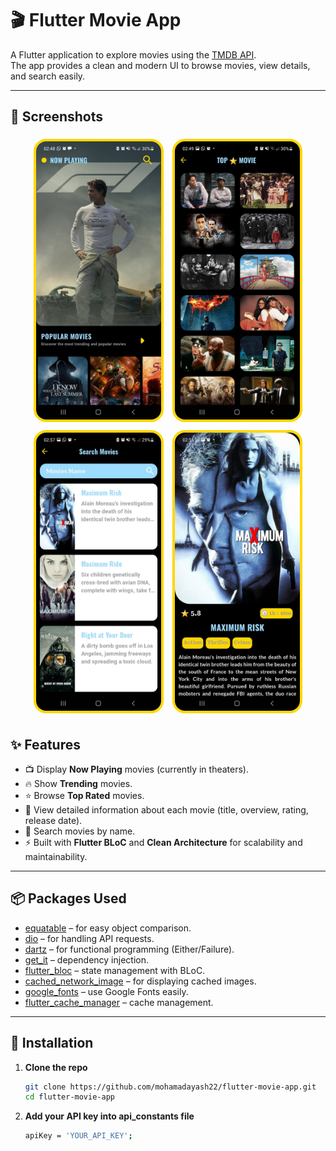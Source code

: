 # 🎬 Flutter Movie App

A Flutter application to explore movies using the [TMDB API](https://www.themoviedb.org/).  
The app provides a clean and modern UI to browse movies, view details, and search easily.

---

## 📸 Screenshots

<p align="center">
  <img src="screenshot/Movie_Screen.jpg" alt="Now Playing" width="200" style="border:4px solid gold; border-radius:20px; margin:5px"/>
  <img src="screenshot/See_More.jpg" alt="Top Rated" width="200" style="border:4px solid gold; border-radius:20px; margin:5px"/>
  <img src="screenshot/Search_Screen.jpg" alt="Search" width="200" style="border:4px solid gold; border-radius:20px; margin:5px"/>
  <img src="screenshot/Movie_Details.jpg" alt="Details" width="200" style="border:4px solid gold; border-radius:20px; margin:5px"/>
</p>

## ✨ Features

- 📺 Display **Now Playing** movies (currently in theaters).
- 🔥 Show **Trending** movies.
- ⭐ Browse **Top Rated** movies.
- 📝 View detailed information about each movie (title, overview, rating, release date).
- 🔎 Search movies by name.
- ⚡ Built with **Flutter BLoC** and **Clean Architecture** for scalability and maintainability.

---

## 📦 Packages Used

- [equatable](https://pub.dev/packages/equatable) – for easy object comparison.
- [dio](https://pub.dev/packages/dio) – for handling API requests.
- [dartz](https://pub.dev/packages/dartz) – for functional programming (Either/Failure).
- [get_it](https://pub.dev/packages/get_it) – dependency injection.
- [flutter_bloc](https://pub.dev/packages/flutter_bloc) – state management with BLoC.
- [cached_network_image](https://pub.dev/packages/cached_network_image) – for displaying cached images.
- [google_fonts](https://pub.dev/packages/google_fonts) – use Google Fonts easily.
- [flutter_cache_manager](https://pub.dev/packages/flutter_cache_manager) – cache management.

---

## 🚀 Installation

1. **Clone the repo**

   ```bash
   git clone https://github.com/mohamadayash22/flutter-movie-app.git
   cd flutter-movie-app
   ```

2. **Add your API key into api_constants file**
   ```bash
   apiKey = 'YOUR_API_KEY';
   ```
